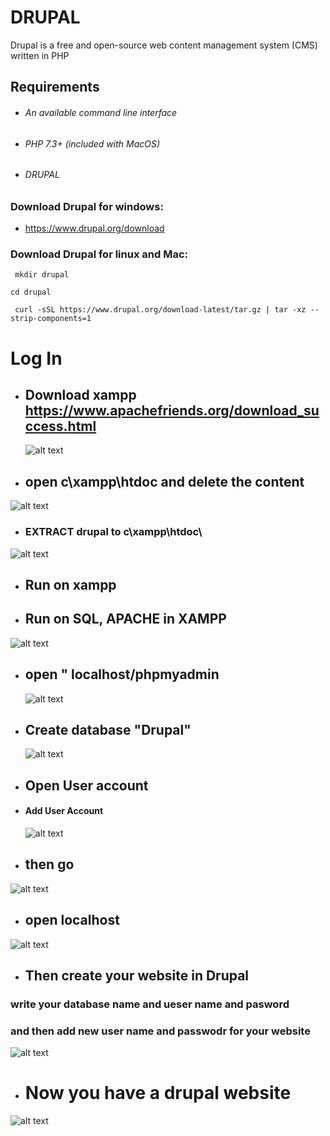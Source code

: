# DRUPAL
Drupal  is a free and open-source web content management system (CMS) written in PHP 
## Requirements
 - ###### An available command line interface
 - ###### PHP 7.3+ (included with MacOS)
 - ###### DRUPAL

### Download Drupal for windows:
- https://www.drupal.org/download

### Download Drupal for linux and Mac:
```
 mkdir drupal
```
```
cd drupal
```
```
 curl -sSL https://www.drupal.org/download-latest/tar.gz | tar -xz --strip-components=1
```

#  Log In 

- ## Download xampp https://www.apachefriends.org/download_success.html
  ![alt text](https://github.com/Ehab2311/Drupal/blob/main/d%20xampp.png)
  
- ## open c\xampp\htdoc and delete the content 
 ![alt text](https://github.com/Ehab2311/Drupal/blob/main/delet%20htdoc.gif)
- ### EXTRACT drupal to c\xampp\htdoc\
 ![alt text](https://github.com/Ehab2311/Drupal/blob/main/extract.gif)


- ## Run on xampp 


- ## Run on SQL, APACHE in XAMPP 
 ![alt text](https://github.com/Ehab2311/Drupal/blob/main/XAMPP%20Control%20Panel%20v3.3.0%20%20%20%5B%20Compiled_%20Apr%206th%202021%20%5D%2023_11_2021%2012_49_37%20%D9%85.png)
- ## open  " localhost/phpmyadmin 
  ![alt text](https://github.com/Ehab2311/Drupal/blob/main/open%20php.gif)
- ## Create database "Drupal"
    ![alt text](https://github.com/Ehab2311/Drupal/blob/main/creat%20database.gif)
- ## Open User account 

   
- #### Add User Account
  ![alt text](https://github.com/Ehab2311/Drupal/blob/main/add%20new%20user.gif)
-  ## then go 
  ![alt text](https://github.com/Ehab2311/Drupal/blob/main/add%204.png)
- ## open localhost
 ![alt text](https://github.com/Ehab2311/Drupal/blob/main/open%20local%20host.gif)

- ## Then create your website in Drupal 
 ### write  your database name and ueser name and pasword
 ### and then add new user name and passwodr for your website 
![alt text](https://github.com/Ehab2311/Drupal/blob/main/create%20website.gif)
- # Now you have a drupal website 
![alt text](https://github.com/Ehab2311/Drupal/blob/main/web.png)

